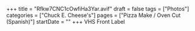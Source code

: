 +++
title = "Rfkw7CNC1cOwfiHa3Yar.avif"
draft = false
tags = ["Photos"]
categories = ["Chuck E. Cheese's"]
pages = ["Pizza Make / Oven Cut (Spanish)"]
startDate = ""
+++
VHS Front Label

